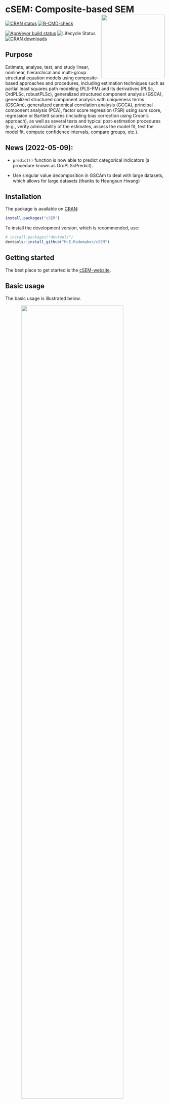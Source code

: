 
<!-- README.md is generated from README.Rmd. Please edit that file -->

# cSEM: Composite-based SEM <img src='man/figures/cSEMsticker.svg' align="right" height="200" /></a>

[![CRAN
status](https://www.r-pkg.org/badges/version/cSEM)](https://cran.r-project.org/package=cSEM)
[![R-CMD-check](https://github.com/M-E-Rademaker/cSEM/workflows/R-CMD-check/badge.svg)](https://github.com/M-E-Rademaker/cSEM/actions)
<!-- [![Build Status](https://travis-ci.com/M-E-Rademaker/cSEM.svg?branch=master)](https://travis-ci.com/M-E-Rademaker/cSEM) -->
[![AppVeyor build
status](https://ci.appveyor.com/api/projects/status/github/M-E-Rademaker/cSEM?branch=master&svg=true)](https://ci.appveyor.com/project/M-E-Rademaker/csem)
![Lifecycle
Status](https://img.shields.io/badge/lifecycle-maturing-blue.svg)
[![CRAN
downloads](https://cranlogs.r-pkg.org/badges/cSEM)](https://cran.r-project.org/package=cSEM)

## Purpose

Estimate, analyse, test, and study linear, nonlinear, hierarchical and
multi-group structural equation models using composite-based approaches
and procedures, including estimation techniques such as partial least
squares path modeling (PLS-PM) and its derivatives (PLSc, OrdPLSc,
robustPLSc), generalized structured component analysis (GSCA),
generalized structured component analysis with uniqueness terms (GSCAm),
generalized canonical correlation analysis (GCCA), principal component
analysis (PCA), factor score regression (FSR) using sum score,
regression or Bartlett scores (including bias correction using Croon’s
approach), as well as several tests and typical post-estimation
procedures (e.g., verify admissibility of the estimates, assess the
model fit, test the model fit, compute confidence intervals, compare
groups, etc.).

## News (2022-05-09):

- `predict()` function is now able to predict categorical indicators (a
  procedure known as OrdPLScPredict).

- Use singular value decomposition in GSCAm to deal with large datasets,
  which allows for large datasets (thanks to Heungsun Hwang)

## Installation

The package is available on [CRAN](https://cran.r-project.org/):

``` r
install.packages("cSEM")
```

To install the development version, which is recommended, use:

``` r
# install.packages("devtools")
devtools::install_github("M-E-Rademaker/cSEM")
```

## Getting started

The best place to get started is the
[cSEM-website](https://m-e-rademaker.github.io/cSEM/).

## Basic usage

The basic usage is illustrated below.

<div class="white">

<img src="man/figures/api.png" width="80%" style="display: block; margin: auto;" />

</div>

Usually, using `cSEM` is the same 3 step procedure:

> 1.  Pick a dataset and specify a model using [lavaan
>     syntax](https://lavaan.ugent.be/tutorial/syntax1.html)
> 2.  Use `csem()`
> 3.  Apply one of the post-estimation functions listed below on the
>     resulting object.

## Post-estimation functions

There are five major post-estimation verbs, three test family functions
and three do-family of function:

- `assess()` : assess the model using common quality criteria
- `infer()` : calculate common inferential quantities (e.g., standard
  errors, confidence intervals)
- `predict()` : predict endogenous indicator values
- `summarize()` : summarize the results
- `verify()` : verify admissibility of the estimates

Tests are performed by using the test family of functions. Currently,
the following tests are implemented:

- `testOMF()` : performs a test for overall model fit
- `testMICOM()` : performs a test for composite measurement invariance
- `testMGD()` : performs several tests to assess multi-group differences
- `testHausman()` : performs the regression-based Hausman test to test
  for endogeneity

Other miscellaneous post-estimation functions belong do the do-family of
functions. Currently, three do functions are implemented:

- `doIPMA()`: performs an importance-performance matrix analysis
- `doNonlinearEffectsAnalysis()`: performs a nonlinear effects analysis
  such as floodlight and surface analysis
- `doRedundancyAnalysis()`: performs a redundancy analysis

All functions require a `cSEMResults` object.

## Example

Models are defined using [lavaan
syntax](https://lavaan.ugent.be/tutorial/syntax1.html) with some slight
modifications (see the [Specifying a
model](https://m-e-rademaker.github.io/cSEM/articles/cSEM.html#using-csem)
section on the [cSEM-website](https://m-e-rademaker.github.io/cSEM/)).
For illustration we use the build-in and well-known `satisfaction`
dataset.

``` r
require(cSEM)
    
## Note: The operator "<~" tells cSEM that the construct to its left is modeled
##       as a composite.
##       The operator "=~" tells cSEM that the construct to its left is modeled
##       as a common factor.
##       The operator "~" tells cSEM which are the dependent (left-hand side) and
##       independent variables (right-hand side).
    
model <- "
# Structural model
EXPE ~ IMAG
QUAL ~ EXPE
VAL  ~ EXPE + QUAL
SAT  ~ IMAG + EXPE + QUAL + VAL 
LOY  ~ IMAG + SAT

# Composite model
IMAG <~ imag1 + imag2 + imag3
EXPE <~ expe1 + expe2 + expe3 
QUAL <~ qual1 + qual2 + qual3 + qual4 + qual5
VAL  <~ val1  + val2  + val3

# Reflective measurement model
SAT  =~ sat1  + sat2  + sat3  + sat4
LOY  =~ loy1  + loy2  + loy3  + loy4
"
```

The estimation is conducted using the `csem()` function.

``` r
# Estimate using defaults
res <- csem(.data = satisfaction, .model = model)
res
```

    ## ________________________________________________________________________________
    ## ----------------------------------- Overview -----------------------------------
    ## 
    ## Estimation was successful.
    ## 
    ## The result is a list of class cSEMResults with list elements:
    ## 
    ##  - Estimates
    ##  - Information
    ## 
    ## To get an overview or help type:
    ## 
    ##  - ?cSEMResults
    ##  - str(<object-name>)
    ##  - listviewer::jsondedit(<object-name>, mode = 'view')
    ## 
    ## If you wish to access the list elements directly type e.g. 
    ## 
    ##  - <object-name>$Estimates
    ## 
    ## Available postestimation commands:
    ## 
    ##  - assess(<object-name>)
    ##  - infer(<object-name)
    ##  - predict(<object-name>)
    ##  - summarize(<object-name>)
    ##  - verify(<object-name>)
    ## ________________________________________________________________________________

This is equal to:

``` r
csem(
   .data                        = satisfaction,
   .model                       = model,
   .approach_cor_robust         = "none",
   .approach_nl                 = "sequential",
   .approach_paths              = "OLS",
   .approach_weights            = "PLS-PM",
   .conv_criterion              = "diff_absolute",
   .disattenuate                = TRUE,
   .dominant_indicators         = NULL,
   .estimate_structural         = TRUE,
   .id                          = NULL,
   .iter_max                    = 100,
   .normality                   = FALSE,
   .PLS_approach_cf             = "dist_squared_euclid",
   .PLS_ignore_structural_model = FALSE,
   .PLS_modes                   = NULL,
   .PLS_weight_scheme_inner     = "path",
   .reliabilities               = NULL,
   .starting_values             = NULL,
   .tolerance                   = 1e-05,
   .resample_method             = "none", 
   .resample_method2            = "none",
   .R                           = 499,
   .R2                          = 199,
   .handle_inadmissibles        = "drop",
   .user_funs                   = NULL,
   .eval_plan                   = "sequential",
   .seed                        = NULL,
   .sign_change_option          = "none"
    )
```

The result is always a named list of class `cSEMResults`.

To access list elements use `$`:

``` r
res$Estimates$Loading_estimates 
res$Information$Model
```

A useful tool to examine a list is the [listviewer
package](https://github.com/timelyportfolio/listviewer/). If you are new
to `cSEM` this might be a good way to familiarize yourself with the
structure of a `cSEMResults` object.

``` r
listviewer::jsonedit(res, mode = "view") # requires the listviewer package.
```

Apply post-estimation functions:

``` r
## Get a summary
summarize(res) 
```

    ## ________________________________________________________________________________
    ## ----------------------------------- Overview -----------------------------------
    ## 
    ##  General information:
    ##  ------------------------
    ##  Estimation status                  = Ok
    ##  Number of observations             = 250
    ##  Weight estimator                   = PLS-PM
    ##  Inner weighting scheme             = "path"
    ##  Type of indicator correlation      = Pearson
    ##  Path model estimator               = OLS
    ##  Second-order approach              = NA
    ##  Type of path model                 = Linear
    ##  Disattenuated                      = Yes (PLSc)
    ## 
    ##  Construct details:
    ##  ------------------
    ##  Name  Modeled as     Order         Mode      
    ## 
    ##  IMAG  Composite      First order   "modeB"   
    ##  EXPE  Composite      First order   "modeB"   
    ##  QUAL  Composite      First order   "modeB"   
    ##  VAL   Composite      First order   "modeB"   
    ##  SAT   Common factor  First order   "modeA"   
    ##  LOY   Common factor  First order   "modeA"   
    ## 
    ## ----------------------------------- Estimates ----------------------------------
    ## 
    ## Estimated path coefficients:
    ## ============================
    ##   Path           Estimate  Std. error   t-stat.   p-value
    ##   EXPE ~ IMAG      0.4714          NA        NA        NA
    ##   QUAL ~ EXPE      0.8344          NA        NA        NA
    ##   VAL ~ EXPE       0.0457          NA        NA        NA
    ##   VAL ~ QUAL       0.7013          NA        NA        NA
    ##   SAT ~ IMAG       0.2450          NA        NA        NA
    ##   SAT ~ EXPE      -0.0172          NA        NA        NA
    ##   SAT ~ QUAL       0.2215          NA        NA        NA
    ##   SAT ~ VAL        0.5270          NA        NA        NA
    ##   LOY ~ IMAG       0.1819          NA        NA        NA
    ##   LOY ~ SAT        0.6283          NA        NA        NA
    ## 
    ## Estimated loadings:
    ## ===================
    ##   Loading          Estimate  Std. error   t-stat.   p-value
    ##   IMAG =~ imag1      0.6306          NA        NA        NA
    ##   IMAG =~ imag2      0.9246          NA        NA        NA
    ##   IMAG =~ imag3      0.9577          NA        NA        NA
    ##   EXPE =~ expe1      0.7525          NA        NA        NA
    ##   EXPE =~ expe2      0.9348          NA        NA        NA
    ##   EXPE =~ expe3      0.7295          NA        NA        NA
    ##   QUAL =~ qual1      0.7861          NA        NA        NA
    ##   QUAL =~ qual2      0.9244          NA        NA        NA
    ##   QUAL =~ qual3      0.7560          NA        NA        NA
    ##   QUAL =~ qual4      0.7632          NA        NA        NA
    ##   QUAL =~ qual5      0.7834          NA        NA        NA
    ##   VAL =~ val1        0.9518          NA        NA        NA
    ##   VAL =~ val2        0.8056          NA        NA        NA
    ##   VAL =~ val3        0.6763          NA        NA        NA
    ##   SAT =~ sat1        0.9243          NA        NA        NA
    ##   SAT =~ sat2        0.8813          NA        NA        NA
    ##   SAT =~ sat3        0.7127          NA        NA        NA
    ##   SAT =~ sat4        0.7756          NA        NA        NA
    ##   LOY =~ loy1        0.9097          NA        NA        NA
    ##   LOY =~ loy2        0.5775          NA        NA        NA
    ##   LOY =~ loy3        0.9043          NA        NA        NA
    ##   LOY =~ loy4        0.4917          NA        NA        NA
    ## 
    ## Estimated weights:
    ## ==================
    ##   Weight           Estimate  Std. error   t-stat.   p-value
    ##   IMAG <~ imag1      0.0156          NA        NA        NA
    ##   IMAG <~ imag2      0.4473          NA        NA        NA
    ##   IMAG <~ imag3      0.6020          NA        NA        NA
    ##   EXPE <~ expe1      0.2946          NA        NA        NA
    ##   EXPE <~ expe2      0.6473          NA        NA        NA
    ##   EXPE <~ expe3      0.2374          NA        NA        NA
    ##   QUAL <~ qual1      0.2370          NA        NA        NA
    ##   QUAL <~ qual2      0.4712          NA        NA        NA
    ##   QUAL <~ qual3      0.1831          NA        NA        NA
    ##   QUAL <~ qual4      0.1037          NA        NA        NA
    ##   QUAL <~ qual5      0.2049          NA        NA        NA
    ##   VAL <~ val1        0.7163          NA        NA        NA
    ##   VAL <~ val2        0.2202          NA        NA        NA
    ##   VAL <~ val3        0.2082          NA        NA        NA
    ##   SAT <~ sat1        0.3209          NA        NA        NA
    ##   SAT <~ sat2        0.3059          NA        NA        NA
    ##   SAT <~ sat3        0.2474          NA        NA        NA
    ##   SAT <~ sat4        0.2692          NA        NA        NA
    ##   LOY <~ loy1        0.3834          NA        NA        NA
    ##   LOY <~ loy2        0.2434          NA        NA        NA
    ##   LOY <~ loy3        0.3812          NA        NA        NA
    ##   LOY <~ loy4        0.2073          NA        NA        NA
    ## 
    ## Estimated indicator correlations:
    ## =================================
    ##   Correlation       Estimate  Std. error   t-stat.   p-value
    ##   imag1 ~~ imag2      0.6437          NA        NA        NA
    ##   imag1 ~~ imag3      0.5433          NA        NA        NA
    ##   imag2 ~~ imag3      0.7761          NA        NA        NA
    ##   expe1 ~~ expe2      0.5353          NA        NA        NA
    ##   expe1 ~~ expe3      0.4694          NA        NA        NA
    ##   expe2 ~~ expe3      0.5467          NA        NA        NA
    ##   qual1 ~~ qual2      0.6053          NA        NA        NA
    ##   qual1 ~~ qual3      0.5406          NA        NA        NA
    ##   qual1 ~~ qual4      0.5662          NA        NA        NA
    ##   qual1 ~~ qual5      0.5180          NA        NA        NA
    ##   qual2 ~~ qual3      0.6187          NA        NA        NA
    ##   qual2 ~~ qual4      0.6517          NA        NA        NA
    ##   qual2 ~~ qual5      0.6291          NA        NA        NA
    ##   qual3 ~~ qual4      0.4752          NA        NA        NA
    ##   qual3 ~~ qual5      0.5074          NA        NA        NA
    ##   qual4 ~~ qual5      0.6402          NA        NA        NA
    ##   val1 ~~ val2        0.6344          NA        NA        NA
    ##   val1 ~~ val3        0.4602          NA        NA        NA
    ##   val2 ~~ val3        0.6288          NA        NA        NA
    ## 
    ## ------------------------------------ Effects -----------------------------------
    ## 
    ## Estimated total effects:
    ## ========================
    ##   Total effect    Estimate  Std. error   t-stat.   p-value
    ##   EXPE ~ IMAG       0.4714          NA        NA        NA
    ##   QUAL ~ IMAG       0.3933          NA        NA        NA
    ##   QUAL ~ EXPE       0.8344          NA        NA        NA
    ##   VAL ~ IMAG        0.2974          NA        NA        NA
    ##   VAL ~ EXPE        0.6309          NA        NA        NA
    ##   VAL ~ QUAL        0.7013          NA        NA        NA
    ##   SAT ~ IMAG        0.4807          NA        NA        NA
    ##   SAT ~ EXPE        0.5001          NA        NA        NA
    ##   SAT ~ QUAL        0.5911          NA        NA        NA
    ##   SAT ~ VAL         0.5270          NA        NA        NA
    ##   LOY ~ IMAG        0.4840          NA        NA        NA
    ##   LOY ~ EXPE        0.3142          NA        NA        NA
    ##   LOY ~ QUAL        0.3714          NA        NA        NA
    ##   LOY ~ VAL         0.3311          NA        NA        NA
    ##   LOY ~ SAT         0.6283          NA        NA        NA
    ## 
    ## Estimated indirect effects:
    ## ===========================
    ##   Indirect effect    Estimate  Std. error   t-stat.   p-value
    ##   QUAL ~ IMAG          0.3933          NA        NA        NA
    ##   VAL ~ IMAG           0.2974          NA        NA        NA
    ##   VAL ~ EXPE           0.5852          NA        NA        NA
    ##   SAT ~ IMAG           0.2357          NA        NA        NA
    ##   SAT ~ EXPE           0.5173          NA        NA        NA
    ##   SAT ~ QUAL           0.3696          NA        NA        NA
    ##   LOY ~ IMAG           0.3020          NA        NA        NA
    ##   LOY ~ EXPE           0.3142          NA        NA        NA
    ##   LOY ~ QUAL           0.3714          NA        NA        NA
    ##   LOY ~ VAL            0.3311          NA        NA        NA
    ## ________________________________________________________________________________

``` r
## Verify admissibility of the results
verify(res) 
```

    ## ________________________________________________________________________________
    ## 
    ## Verify admissibility:
    ## 
    ##   admissible
    ## 
    ## Details:
    ## 
    ##   Code   Status    Description
    ##   1      ok        Convergence achieved                                   
    ##   2      ok        All absolute standardized loading estimates <= 1       
    ##   3      ok        Construct VCV is positive semi-definite                
    ##   4      ok        All reliability estimates <= 1                         
    ##   5      ok        Model-implied indicator VCV is positive semi-definite  
    ## ________________________________________________________________________________

``` r
## Test overall model fit
testOMF(res)
```

    ## ________________________________________________________________________________
    ## --------- Test for overall model fit based on Beran & Srivastava (1985) --------
    ## 
    ## Null hypothesis:
    ## 
    ##        ┌──────────────────────────────────────────────────────────────────┐
    ##        │                                                                  │
    ##        │   H0: The model-implied indicator covariance matrix equals the   │
    ##        │   population indicator covariance matrix.                        │
    ##        │                                                                  │
    ##        └──────────────────────────────────────────────────────────────────┘
    ## 
    ## Test statistic and critical value: 
    ## 
    ##                                      Critical value
    ##  Distance measure    Test statistic    95%   
    ##  dG                      0.6493      0.3256  
    ##  SRMR                    0.0940      0.0519  
    ##  dL                      2.2340      0.6808  
    ##  dML                     2.9219      1.6331  
    ##  
    ## 
    ## Decision: 
    ## 
    ##                          Significance level
    ##  Distance measure          95%   
    ##  dG                      reject  
    ##  SRMR                    reject  
    ##  dL                      reject  
    ##  dML                     reject  
    ##  
    ## Additional information:
    ## 
    ##  Out of 499 bootstrap replications 480 are admissible.
    ##  See ?verify() for what constitutes an inadmissible result.
    ## 
    ##  The seed used was: -2112241140
    ## ________________________________________________________________________________

``` r
## Assess the model
assess(res)
```

    ## ________________________________________________________________________________
    ## 
    ##  Construct        AVE           R2          R2_adj    
    ##  SAT            0.6851        0.7624        0.7585    
    ##  LOY            0.5552        0.5868        0.5834    
    ##  EXPE             NA          0.2222        0.2190    
    ##  QUAL             NA          0.6963        0.6951    
    ##  VAL              NA          0.5474        0.5438    
    ## 
    ## -------------- Common (internal consistency) reliability estimates -------------
    ## 
    ##  Construct Cronbachs_alpha   Joereskogs_rho   Dijkstra-Henselers_rho_A 
    ##  SAT        0.8940           0.8960                0.9051          
    ##  LOY        0.8194           0.8237                0.8761          
    ## 
    ## ----------- Alternative (internal consistency) reliability estimates -----------
    ## 
    ##  Construct       RhoC         RhoC_mm    RhoC_weighted
    ##  SAT            0.8960        0.8938        0.9051    
    ##  LOY            0.8237        0.8011        0.8761    
    ## 
    ##  Construct  RhoC_weighted_mm     RhoT      RhoT_weighted
    ##  SAT            0.9051        0.8940        0.8869    
    ##  LOY            0.8761        0.8194        0.7850    
    ## 
    ## --------------------------- Distance and fit measures --------------------------
    ## 
    ##  Geodesic distance             = 0.6493432
    ##  Squared Euclidean distance    = 2.23402
    ##  ML distance                   = 2.921932
    ## 
    ##  Chi_square       = 727.5611
    ##  Chi_square_df    = 3.954137
    ##  CFI              = 0.8598825
    ##  CN               = 75.14588
    ##  GFI              = 0.7280612
    ##  IFI              = 0.8615598
    ##  NFI              = 0.8229918
    ##  NNFI             = 0.8240917
    ##  RMSEA            = 0.108922
    ##  RMS_theta        = 0.05069299
    ##  SRMR             = 0.09396871
    ## 
    ##  Degrees of freedom       = 184
    ## 
    ## --------------------------- Model selection criteria ---------------------------
    ## 
    ##  Construct        AIC          AICc          AICu     
    ##  EXPE          -59.8152      192.2824      -57.8072   
    ##  QUAL          -294.9343     -42.8367      -292.9263  
    ##  VAL           -193.2127      58.9506      -190.1945  
    ##  SAT           -350.2874     -97.9418      -345.2368  
    ##  LOY           -215.9322      36.2311      -212.9141  
    ## 
    ##  Construct        BIC           FPE           GM      
    ##  EXPE          -52.7723       0.7872       259.8087   
    ##  QUAL          -287.8914      0.3074       271.8568   
    ##  VAL           -182.6483      0.4617       312.7010   
    ##  SAT           -332.6801      0.2463       278.2973   
    ##  LOY           -205.3678      0.4216       291.0665   
    ## 
    ##  Construct        HQ            HQc       Mallows_Cp  
    ##  EXPE          -56.9806      -56.8695       2.7658    
    ##  QUAL          -292.0997     -291.9886      14.8139   
    ##  VAL           -188.9608     -188.7516      52.1366   
    ##  SAT           -343.2010     -342.7088      10.6900   
    ##  LOY           -211.6804     -211.4711      30.5022   
    ## 
    ## ----------------------- Variance inflation factors (VIFs) ----------------------
    ## 
    ##   Dependent construct: 'VAL'
    ## 
    ##  Independent construct    VIF value 
    ##  EXPE                      3.2928   
    ##  QUAL                      3.2928   
    ## 
    ##   Dependent construct: 'SAT'
    ## 
    ##  Independent construct    VIF value 
    ##  EXPE                      3.2985   
    ##  QUAL                      4.4151   
    ##  IMAG                      1.7280   
    ##  VAL                       2.6726   
    ## 
    ##   Dependent construct: 'LOY'
    ## 
    ##  Independent construct    VIF value 
    ##  IMAG                      1.9345   
    ##  SAT                       1.9345   
    ## 
    ## -------------- Variance inflation factors (VIFs) for modeB weights -------------
    ## 
    ##   Construct: 'IMAG'
    ## 
    ##  Weight    VIF value 
    ##  imag1      1.7215   
    ##  imag2      3.0515   
    ##  imag3      2.5356   
    ## 
    ##   Construct: 'EXPE'
    ## 
    ##  Weight    VIF value 
    ##  expe1      1.4949   
    ##  expe2      1.6623   
    ##  expe3      1.5212   
    ## 
    ##   Construct: 'QUAL'
    ## 
    ##  Weight    VIF value 
    ##  qual1      1.8401   
    ##  qual2      2.5005   
    ##  qual3      1.7796   
    ##  qual4      2.1557   
    ##  qual5      2.0206   
    ## 
    ##   Construct: 'VAL'
    ## 
    ##  Weight    VIF value 
    ##  val1       1.6912   
    ##  val2       2.2049   
    ##  val3       1.6714   
    ## 
    ## -------------------------- Effect sizes (Cohen's f^2) --------------------------
    ## 
    ##   Dependent construct: 'EXPE'
    ## 
    ##  Independent construct       f^2    
    ##  IMAG                      0.2856   
    ## 
    ##   Dependent construct: 'QUAL'
    ## 
    ##  Independent construct       f^2    
    ##  EXPE                      2.2928   
    ## 
    ##   Dependent construct: 'VAL'
    ## 
    ##  Independent construct       f^2    
    ##  EXPE                      0.0014   
    ##  QUAL                      0.3301   
    ## 
    ##   Dependent construct: 'SAT'
    ## 
    ##  Independent construct       f^2    
    ##  IMAG                      0.1462   
    ##  EXPE                      0.0004   
    ##  QUAL                      0.0468   
    ##  VAL                       0.4373   
    ## 
    ##   Dependent construct: 'LOY'
    ## 
    ##  Independent construct       f^2    
    ##  IMAG                      0.0414   
    ##  SAT                       0.4938   
    ## 
    ## ----------------------- Discriminant validity assessment -----------------------
    ## 
    ##  Heterotrait-monotrait ratio of correlations matrix (HTMT matrix)
    ## 
    ##           SAT LOY
    ## SAT 1.0000000   0
    ## LOY 0.7432489   1
    ## 
    ## 
    ##  Advanced heterotrait-monotrait ratio of correlations matrix (HTMT2 matrix)
    ## 
    ##           SAT LOY
    ## SAT 1.0000000   0
    ## LOY 0.7140046   1
    ## 
    ## 
    ##  Fornell-Larcker matrix
    ## 
    ##           SAT       LOY
    ## SAT 0.6851491 0.5696460
    ## LOY 0.5696460 0.5551718
    ## 
    ## 
    ## ------------------------------------ Effects -----------------------------------
    ## 
    ## Estimated total effects:
    ## ========================
    ##   Total effect    Estimate  Std. error   t-stat.   p-value
    ##   EXPE ~ IMAG       0.4714          NA        NA        NA
    ##   QUAL ~ IMAG       0.3933          NA        NA        NA
    ##   QUAL ~ EXPE       0.8344          NA        NA        NA
    ##   VAL ~ IMAG        0.2974          NA        NA        NA
    ##   VAL ~ EXPE        0.6309          NA        NA        NA
    ##   VAL ~ QUAL        0.7013          NA        NA        NA
    ##   SAT ~ IMAG        0.4807          NA        NA        NA
    ##   SAT ~ EXPE        0.5001          NA        NA        NA
    ##   SAT ~ QUAL        0.5911          NA        NA        NA
    ##   SAT ~ VAL         0.5270          NA        NA        NA
    ##   LOY ~ IMAG        0.4840          NA        NA        NA
    ##   LOY ~ EXPE        0.3142          NA        NA        NA
    ##   LOY ~ QUAL        0.3714          NA        NA        NA
    ##   LOY ~ VAL         0.3311          NA        NA        NA
    ##   LOY ~ SAT         0.6283          NA        NA        NA
    ## 
    ## Estimated indirect effects:
    ## ===========================
    ##   Indirect effect    Estimate  Std. error   t-stat.   p-value
    ##   QUAL ~ IMAG          0.3933          NA        NA        NA
    ##   VAL ~ IMAG           0.2974          NA        NA        NA
    ##   VAL ~ EXPE           0.5852          NA        NA        NA
    ##   SAT ~ IMAG           0.2357          NA        NA        NA
    ##   SAT ~ EXPE           0.5173          NA        NA        NA
    ##   SAT ~ QUAL           0.3696          NA        NA        NA
    ##   LOY ~ IMAG           0.3020          NA        NA        NA
    ##   LOY ~ EXPE           0.3142          NA        NA        NA
    ##   LOY ~ QUAL           0.3714          NA        NA        NA
    ##   LOY ~ VAL            0.3311          NA        NA        NA
    ## ________________________________________________________________________________

``` r
## Predict indicator scores of endogenous constructs
predict(res)
```

    ## ________________________________________________________________________________
    ## ----------------------------------- Overview -----------------------------------
    ## 
    ##  Number of obs. training            = 225
    ##  Number of obs. test                = 25
    ##  Number of cv folds                 = 10
    ##  Number of repetitions              = 1
    ##  Handle inadmissibles               = stop
    ##  Estimator target                   = 'PLS-PM'
    ##  Estimator benchmark                = 'lm'
    ##  Disattenuation target              = 'TRUE'
    ##  Disattenuation benchmark           = 'FALSE'
    ##  Approach to predict                = 'earliest'
    ## 
    ## ------------------------------ Prediction metrics ------------------------------
    ## 
    ## 
    ##   Name      MAE target  MAE benchmark  RMSE target RMSE benchmark   Q2_predict
    ##   expe1         1.4546         1.5962       1.9060         2.1068       0.0554
    ##   expe2         1.4073         1.4993       1.9294         2.0298       0.2041
    ##   expe3         1.6310         1.7420       2.1213         2.2193       0.1300
    ##   qual1         1.4759         1.5539       1.9312         2.0714       0.1137
    ##   qual2         1.5732         1.5345       2.0327         2.0531       0.2223
    ##   qual3         1.7306         1.7399       2.2199         2.2807       0.1251
    ##   qual4         1.2347         1.1973       1.5962         1.6310       0.2340
    ##   qual5         1.5061         1.5205       1.9325         1.9652       0.2044
    ##   val1          1.4409         1.3664       1.8632         1.7681       0.2540
    ##   val2          1.2297         1.2220       1.6503         1.7220       0.1712
    ##   val3          1.4853         1.3955       1.9709         1.9349       0.1453
    ##   sat1          1.2470         1.2262       1.6463         1.6163       0.3382
    ##   sat2          1.2312         1.1984       1.6397         1.6252       0.3083
    ##   sat3          1.3356         1.2841       1.6708         1.7178       0.2078
    ##   sat4          1.3192         1.2601       1.6723         1.6363       0.2751
    ##   loy1          1.6965         1.6688       2.2367         2.2395       0.2724
    ##   loy2          1.4925         1.4952       1.9201         1.9945       0.1267
    ##   loy3          1.7018         1.6768       2.2800         2.2863       0.2740
    ##   loy4          1.6985         1.6855       2.1985         2.3090       0.0754
    ## ________________________________________________________________________________

#### Resampling and Inference

By default no inferential statistics are calculated since most
composite-based estimators have no closed-form expressions for standard
errors. Resampling is used instead. `cSEM` mostly relies on the
`bootstrap` procedure (although `jackknife` is implemented as well) to
estimate standard errors, test statistics, and critical quantiles.

`cSEM` offers two ways for resampling:

1.  Setting `.resample_method` in `csem()` to `"jackknife"` or
    `"bootstrap"` and subsequently using post-estimation functions
    `summarize()` or `infer()`.
2.  The same result is achieved by passing a `cSEMResults` object to
    `resamplecSEMResults()` and subsequently using post-estimation
    functions `summarize()` or `infer()`.

``` r
# Setting `.resample_method`
b1 <- csem(.data = satisfaction, .model = model, .resample_method = "bootstrap")
# Using resamplecSEMResults()
b2 <- resamplecSEMResults(res)
```

The `summarize()` function reports the inferential statistics:

``` r
summarize(b1)
```

    ## ________________________________________________________________________________
    ## ----------------------------------- Overview -----------------------------------
    ## 
    ##  General information:
    ##  ------------------------
    ##  Estimation status                  = Ok
    ##  Number of observations             = 250
    ##  Weight estimator                   = PLS-PM
    ##  Inner weighting scheme             = "path"
    ##  Type of indicator correlation      = Pearson
    ##  Path model estimator               = OLS
    ##  Second-order approach              = NA
    ##  Type of path model                 = Linear
    ##  Disattenuated                      = Yes (PLSc)
    ## 
    ##  Resample information:
    ##  ---------------------
    ##  Resample method                    = "bootstrap"
    ##  Number of resamples                = 499
    ##  Number of admissible results       = 489
    ##  Approach to handle inadmissibles   = "drop"
    ##  Sign change option                 = "none"
    ##  Random seed                        = 519363542
    ## 
    ##  Construct details:
    ##  ------------------
    ##  Name  Modeled as     Order         Mode      
    ## 
    ##  IMAG  Composite      First order   "modeB"   
    ##  EXPE  Composite      First order   "modeB"   
    ##  QUAL  Composite      First order   "modeB"   
    ##  VAL   Composite      First order   "modeB"   
    ##  SAT   Common factor  First order   "modeA"   
    ##  LOY   Common factor  First order   "modeA"   
    ## 
    ## ----------------------------------- Estimates ----------------------------------
    ## 
    ## Estimated path coefficients:
    ## ============================
    ##                                                              CI_percentile   
    ##   Path           Estimate  Std. error   t-stat.   p-value         95%        
    ##   EXPE ~ IMAG      0.4714      0.0661    7.1282    0.0000 [ 0.3445; 0.5955 ] 
    ##   QUAL ~ EXPE      0.8344      0.0234   35.7261    0.0000 [ 0.7859; 0.8751 ] 
    ##   VAL ~ EXPE       0.0457      0.0849    0.5383    0.5904 [-0.1059; 0.2227 ] 
    ##   VAL ~ QUAL       0.7013      0.0817    8.5796    0.0000 [ 0.5332; 0.8494 ] 
    ##   SAT ~ IMAG       0.2450      0.0564    4.3455    0.0000 [ 0.1460; 0.3597 ] 
    ##   SAT ~ EXPE      -0.0172      0.0716   -0.2407    0.8098 [-0.1607; 0.1145 ] 
    ##   SAT ~ QUAL       0.2215      0.0927    2.3901    0.0168 [ 0.0438; 0.4028 ] 
    ##   SAT ~ VAL        0.5270      0.0849    6.2061    0.0000 [ 0.3648; 0.7003 ] 
    ##   LOY ~ IMAG       0.1819      0.0789    2.3057    0.0211 [ 0.0334; 0.3328 ] 
    ##   LOY ~ SAT        0.6283      0.0792    7.9350    0.0000 [ 0.4735; 0.7819 ] 
    ## 
    ## Estimated loadings:
    ## ===================
    ##                                                                CI_percentile   
    ##   Loading          Estimate  Std. error   t-stat.   p-value         95%        
    ##   IMAG =~ imag1      0.6306      0.1053    5.9864    0.0000 [ 0.3941; 0.8087 ] 
    ##   IMAG =~ imag2      0.9246      0.0393   23.5084    0.0000 [ 0.8301; 0.9755 ] 
    ##   IMAG =~ imag3      0.9577      0.0283   33.8577    0.0000 [ 0.8852; 0.9902 ] 
    ##   EXPE =~ expe1      0.7525      0.0838    8.9797    0.0000 [ 0.5571; 0.8797 ] 
    ##   EXPE =~ expe2      0.9348      0.0288   32.5033    0.0000 [ 0.8674; 0.9727 ] 
    ##   EXPE =~ expe3      0.7295      0.0694   10.5075    0.0000 [ 0.5781; 0.8401 ] 
    ##   QUAL =~ qual1      0.7861      0.0719   10.9288    0.0000 [ 0.6220; 0.8880 ] 
    ##   QUAL =~ qual2      0.9244      0.0246   37.5815    0.0000 [ 0.8623; 0.9613 ] 
    ##   QUAL =~ qual3      0.7560      0.0579   13.0671    0.0000 [ 0.6337; 0.8499 ] 
    ##   QUAL =~ qual4      0.7632      0.0522   14.6247    0.0000 [ 0.6518; 0.8607 ] 
    ##   QUAL =~ qual5      0.7834      0.0457   17.1414    0.0000 [ 0.6838; 0.8630 ] 
    ##   VAL =~ val1        0.9518      0.0229   41.6273    0.0000 [ 0.8997; 0.9847 ] 
    ##   VAL =~ val2        0.8056      0.0644   12.5061    0.0000 [ 0.6658; 0.9081 ] 
    ##   VAL =~ val3        0.6763      0.0746    9.0610    0.0000 [ 0.5204; 0.8152 ] 
    ##   SAT =~ sat1        0.9243      0.0218   42.3875    0.0000 [ 0.8799; 0.9635 ] 
    ##   SAT =~ sat2        0.8813      0.0293   30.0744    0.0000 [ 0.8225; 0.9299 ] 
    ##   SAT =~ sat3        0.7127      0.0511   13.9377    0.0000 [ 0.6036; 0.8015 ] 
    ##   SAT =~ sat4        0.7756      0.0490   15.8259    0.0000 [ 0.6723; 0.8587 ] 
    ##   LOY =~ loy1        0.9097      0.0488   18.6534    0.0000 [ 0.7973; 0.9839 ] 
    ##   LOY =~ loy2        0.5775      0.0843    6.8475    0.0000 [ 0.4074; 0.7303 ] 
    ##   LOY =~ loy3        0.9043      0.0423   21.3785    0.0000 [ 0.8034; 0.9769 ] 
    ##   LOY =~ loy4        0.4917      0.0965    5.0952    0.0000 [ 0.2982; 0.6658 ] 
    ## 
    ## Estimated weights:
    ## ==================
    ##                                                                CI_percentile   
    ##   Weight           Estimate  Std. error   t-stat.   p-value         95%        
    ##   IMAG <~ imag1      0.0156      0.1157    0.1352    0.8925 [-0.2148; 0.2560 ] 
    ##   IMAG <~ imag2      0.4473      0.1410    3.1722    0.0015 [ 0.1823; 0.7096 ] 
    ##   IMAG <~ imag3      0.6020      0.1371    4.3907    0.0000 [ 0.3201; 0.8393 ] 
    ##   EXPE <~ expe1      0.2946      0.1203    2.4481    0.0144 [ 0.0584; 0.5040 ] 
    ##   EXPE <~ expe2      0.6473      0.0861    7.5205    0.0000 [ 0.4817; 0.7951 ] 
    ##   EXPE <~ expe3      0.2374      0.0905    2.6234    0.0087 [ 0.0548; 0.4085 ] 
    ##   QUAL <~ qual1      0.2370      0.0918    2.5820    0.0098 [ 0.0596; 0.4236 ] 
    ##   QUAL <~ qual2      0.4712      0.0793    5.9438    0.0000 [ 0.3077; 0.6258 ] 
    ##   QUAL <~ qual3      0.1831      0.0787    2.3268    0.0200 [ 0.0277; 0.3486 ] 
    ##   QUAL <~ qual4      0.1037      0.0634    1.6354    0.1020 [-0.0117; 0.2397 ] 
    ##   QUAL <~ qual5      0.2049      0.0643    3.1854    0.0014 [ 0.0767; 0.3241 ] 
    ##   VAL <~ val1        0.7163      0.0959    7.4732    0.0000 [ 0.5239; 0.8807 ] 
    ##   VAL <~ val2        0.2202      0.0937    2.3497    0.0188 [ 0.0495; 0.4041 ] 
    ##   VAL <~ val3        0.2082      0.0630    3.3017    0.0010 [ 0.0879; 0.3251 ] 
    ##   SAT <~ sat1        0.3209      0.0150   21.4186    0.0000 [ 0.2967; 0.3517 ] 
    ##   SAT <~ sat2        0.3059      0.0136   22.5695    0.0000 [ 0.2831; 0.3349 ] 
    ##   SAT <~ sat3        0.2474      0.0107   23.1406    0.0000 [ 0.2263; 0.2681 ] 
    ##   SAT <~ sat4        0.2692      0.0119   22.5414    0.0000 [ 0.2448; 0.2915 ] 
    ##   LOY <~ loy1        0.3834      0.0255   15.0082    0.0000 [ 0.3343; 0.4385 ] 
    ##   LOY <~ loy2        0.2434      0.0284    8.5797    0.0000 [ 0.1803; 0.2913 ] 
    ##   LOY <~ loy3        0.3812      0.0269   14.1789    0.0000 [ 0.3297; 0.4370 ] 
    ##   LOY <~ loy4        0.2073      0.0365    5.6779    0.0000 [ 0.1339; 0.2735 ] 
    ## 
    ## Estimated indicator correlations:
    ## =================================
    ##                                                                 CI_percentile   
    ##   Correlation       Estimate  Std. error   t-stat.   p-value         95%        
    ##   imag1 ~~ imag2      0.6437      0.0676    9.5193    0.0000 [ 0.4970; 0.7531 ] 
    ##   imag1 ~~ imag3      0.5433      0.0740    7.3459    0.0000 [ 0.3743; 0.6705 ] 
    ##   imag2 ~~ imag3      0.7761      0.0408   19.0049    0.0000 [ 0.6891; 0.8417 ] 
    ##   expe1 ~~ expe2      0.5353      0.0648    8.2662    0.0000 [ 0.4035; 0.6500 ] 
    ##   expe1 ~~ expe3      0.4694      0.0627    7.4823    0.0000 [ 0.3441; 0.5904 ] 
    ##   expe2 ~~ expe3      0.5467      0.0589    9.2790    0.0000 [ 0.4240; 0.6423 ] 
    ##   qual1 ~~ qual2      0.6053      0.0590   10.2613    0.0000 [ 0.4836; 0.7075 ] 
    ##   qual1 ~~ qual3      0.5406      0.0595    9.0869    0.0000 [ 0.4187; 0.6513 ] 
    ##   qual1 ~~ qual4      0.5662      0.0653    8.6642    0.0000 [ 0.4328; 0.6835 ] 
    ##   qual1 ~~ qual5      0.5180      0.0673    7.6929    0.0000 [ 0.3690; 0.6375 ] 
    ##   qual2 ~~ qual3      0.6187      0.0543   11.3839    0.0000 [ 0.4982; 0.7051 ] 
    ##   qual2 ~~ qual4      0.6517      0.0584   11.1607    0.0000 [ 0.5375; 0.7555 ] 
    ##   qual2 ~~ qual5      0.6291      0.0561   11.2052    0.0000 [ 0.5184; 0.7305 ] 
    ##   qual3 ~~ qual4      0.4752      0.0613    7.7578    0.0000 [ 0.3582; 0.5944 ] 
    ##   qual3 ~~ qual5      0.5074      0.0588    8.6233    0.0000 [ 0.3991; 0.6225 ] 
    ##   qual4 ~~ qual5      0.6402      0.0548   11.6818    0.0000 [ 0.5268; 0.7397 ] 
    ##   val1 ~~ val2        0.6344      0.0547   11.5910    0.0000 [ 0.5285; 0.7358 ] 
    ##   val1 ~~ val3        0.4602      0.0728    6.3240    0.0000 [ 0.3229; 0.6042 ] 
    ##   val2 ~~ val3        0.6288      0.0610   10.3169    0.0000 [ 0.5067; 0.7353 ] 
    ## 
    ## ------------------------------------ Effects -----------------------------------
    ## 
    ## Estimated total effects:
    ## ========================
    ##                                                               CI_percentile   
    ##   Total effect    Estimate  Std. error   t-stat.   p-value         95%        
    ##   EXPE ~ IMAG       0.4714      0.0661    7.1282    0.0000 [ 0.3445; 0.5955 ] 
    ##   QUAL ~ IMAG       0.3933      0.0615    6.3989    0.0000 [ 0.2810; 0.5081 ] 
    ##   QUAL ~ EXPE       0.8344      0.0234   35.7261    0.0000 [ 0.7859; 0.8751 ] 
    ##   VAL ~ IMAG        0.2974      0.0619    4.8051    0.0000 [ 0.1919; 0.4317 ] 
    ##   VAL ~ EXPE        0.6309      0.0520   12.1281    0.0000 [ 0.5261; 0.7348 ] 
    ##   VAL ~ QUAL        0.7013      0.0817    8.5796    0.0000 [ 0.5332; 0.8494 ] 
    ##   SAT ~ IMAG        0.4807      0.0666    7.2187    0.0000 [ 0.3491; 0.6111 ] 
    ##   SAT ~ EXPE        0.5001      0.0607    8.2431    0.0000 [ 0.3732; 0.6101 ] 
    ##   SAT ~ QUAL        0.5911      0.0901    6.5623    0.0000 [ 0.4151; 0.7572 ] 
    ##   SAT ~ VAL         0.5270      0.0849    6.2061    0.0000 [ 0.3648; 0.7003 ] 
    ##   LOY ~ IMAG        0.4840      0.0685    7.0650    0.0000 [ 0.3574; 0.6176 ] 
    ##   LOY ~ EXPE        0.3142      0.0562    5.5897    0.0000 [ 0.2116; 0.4382 ] 
    ##   LOY ~ QUAL        0.3714      0.0805    4.6127    0.0000 [ 0.2220; 0.5554 ] 
    ##   LOY ~ VAL         0.3311      0.0721    4.5913    0.0000 [ 0.2036; 0.4808 ] 
    ##   LOY ~ SAT         0.6283      0.0792    7.9350    0.0000 [ 0.4735; 0.7819 ] 
    ## 
    ## Estimated indirect effects:
    ## ===========================
    ##                                                                  CI_percentile   
    ##   Indirect effect    Estimate  Std. error   t-stat.   p-value         95%        
    ##   QUAL ~ IMAG          0.3933      0.0615    6.3989    0.0000 [ 0.2810; 0.5081 ] 
    ##   VAL ~ IMAG           0.2974      0.0619    4.8051    0.0000 [ 0.1919; 0.4317 ] 
    ##   VAL ~ EXPE           0.5852      0.0701    8.3434    0.0000 [ 0.4412; 0.7155 ] 
    ##   SAT ~ IMAG           0.2357      0.0504    4.6801    0.0000 [ 0.1468; 0.3386 ] 
    ##   SAT ~ EXPE           0.5173      0.0657    7.8700    0.0000 [ 0.3849; 0.6444 ] 
    ##   SAT ~ QUAL           0.3696      0.0620    5.9642    0.0000 [ 0.2507; 0.4975 ] 
    ##   LOY ~ IMAG           0.3020      0.0555    5.4383    0.0000 [ 0.2088; 0.4245 ] 
    ##   LOY ~ EXPE           0.3142      0.0562    5.5897    0.0000 [ 0.2116; 0.4382 ] 
    ##   LOY ~ QUAL           0.3714      0.0805    4.6127    0.0000 [ 0.2220; 0.5554 ] 
    ##   LOY ~ VAL            0.3311      0.0721    4.5913    0.0000 [ 0.2036; 0.4808 ] 
    ## ________________________________________________________________________________

Several bootstrap-based confidence intervals are implemented, see
`?infer()`:

``` r
infer(b1, .quantity = c("CI_standard_z", "CI_percentile")) # no print method yet
```

Both bootstrap and jackknife resampling support platform-independent
multiprocessing as well as setting random seeds via the [future
framework](https://github.com/HenrikBengtsson/future/). For
multiprocessing simply set `.eval_plan = "multisession"` in which case
the maximum number of available cores is used if not on Windows. On
Windows as many separate R instances are opened in the background as
there are cores available instead. Note that this naturally has some
overhead so for a small number of resamples multiprocessing will not
always be faster compared to sequential (single core) processing (the
default). Seeds are set via the `.seed` argument.

``` r
b <- csem(
  .data            = satisfaction,
  .model           = model, 
  .resample_method = "bootstrap",
  .R               = 999,
  .seed            = 98234,
  .eval_plan       = "multisession")
```
